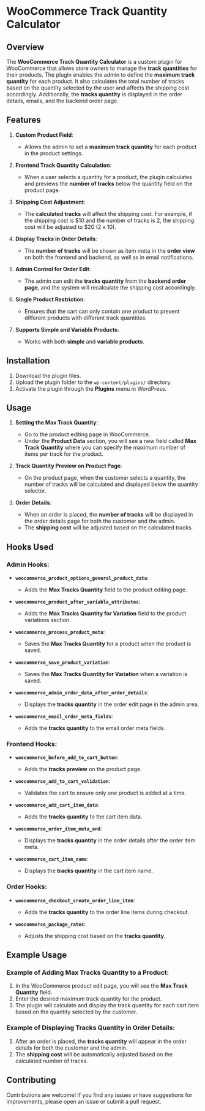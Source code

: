 # WooCommerce Track Quantity Calculator

## Overview
The **WooCommerce Track Quantity Calculator** is a custom plugin for WooCommerce that allows store owners to manage the **track quantities** for their products. The plugin enables the admin to define the **maximum track quantity** for each product. It also calculates the total number of tracks based on the quantity selected by the user and affects the shipping cost accordingly. Additionally, the **tracks quantity** is displayed in the order details, emails, and the backend order page.

## Features

1. **Custom Product Field**:
   - Allows the admin to set a **maximum track quantity** for each product in the product settings.
   
2. **Frontend Track Quantity Calculation**:
   - When a user selects a quantity for a product, the plugin calculates and previews the **number of tracks** below the quantity field on the product page.

3. **Shipping Cost Adjustment**:
   - The **calculated tracks** will affect the shipping cost. For example, if the shipping cost is $10 and the number of tracks is 2, the shipping cost will be adjusted to $20 (2 x 10).

4. **Display Tracks in Order Details**:
   - The **number of tracks** will be shown as item meta in the **order view** on both the frontend and backend, as well as in email notifications.

5. **Admin Control for Order Edit**:
   - The admin can edit the **tracks quantity** from the **backend order page**, and the system will recalculate the shipping cost accordingly.

6. **Single Product Restriction**:
   - Ensures that the cart can only contain one product to prevent different products with different track quantities.

7. **Supports Simple and Variable Products**:
   - Works with both **simple** and **variable products**.

## Installation

1. Download the plugin files.
2. Upload the plugin folder to the `wp-content/plugins/` directory.
3. Activate the plugin through the **Plugins** menu in WordPress.

## Usage

1. **Setting the Max Track Quantity**:
   - Go to the product editing page in WooCommerce.
   - Under the **Product Data** section, you will see a new field called **Max Track Quantity** where you can specify the maximum number of items per track for the product.

2. **Track Quantity Preview on Product Page**:
   - On the product page, when the customer selects a quantity, the number of tracks will be calculated and displayed below the quantity selector.

3. **Order Details**:
   - When an order is placed, the **number of tracks** will be displayed in the order details page for both the customer and the admin.
   - The **shipping cost** will be adjusted based on the calculated tracks.

## Hooks Used

### Admin Hooks:

- **`woocommerce_product_options_general_product_data`**:
  - Adds the **Max Tracks Quantity** field to the product editing page.
  
- **`woocommerce_product_after_variable_attributes`**:
  - Adds the **Max Tracks Quantity for Variation** field to the product variations section.
  
- **`woocommerce_process_product_meta`**:
  - Saves the **Max Tracks Quantity** for a product when the product is saved.
  
- **`woocommerce_save_product_variation`**:
  - Saves the **Max Tracks Quantity for Variation** when a variation is saved.
  
- **`woocommerce_admin_order_data_after_order_details`**:
  - Displays the **tracks quantity** in the order edit page in the admin area.
  
- **`woocommerce_email_order_meta_fields`**:
  - Adds the **tracks quantity** to the email order meta fields.

### Frontend Hooks:

- **`woocommerce_before_add_to_cart_button`**:
  - Adds the **tracks preview** on the product page.
  
- **`woocommerce_add_to_cart_validation`**:
  - Validates the cart to ensure only one product is added at a time.
  
- **`woocommerce_add_cart_item_data`**:
  - Adds the **tracks quantity** to the cart item data.
  
- **`woocommerce_order_item_meta_end`**:
  - Displays the **tracks quantity** in the order details after the order item meta.
  
- **`woocommerce_cart_item_name`**:
  - Displays the **tracks quantity** in the cart item name.

### Order Hooks:

- **`woocommerce_checkout_create_order_line_item`**:
  - Adds the **tracks quantity** to the order line items during checkout.
  
- **`woocommerce_package_rates`**:
  - Adjusts the shipping cost based on the **tracks quantity**.

## Example Usage

### Example of Adding Max Tracks Quantity to a Product:

1. In the WooCommerce product edit page, you will see the **Max Track Quantity** field.
2. Enter the desired maximum track quantity for the product.
3. The plugin will calculate and display the track quantity for each cart item based on the quantity selected by the customer.

### Example of Displaying Tracks Quantity in Order Details:

1. After an order is placed, the **tracks quantity** will appear in the order details for both the customer and the admin.
2. The **shipping cost** will be automatically adjusted based on the calculated number of tracks.

## Contributing
Contributions are welcome! If you find any issues or have suggestions for improvements, please open an issue or submit a pull request.